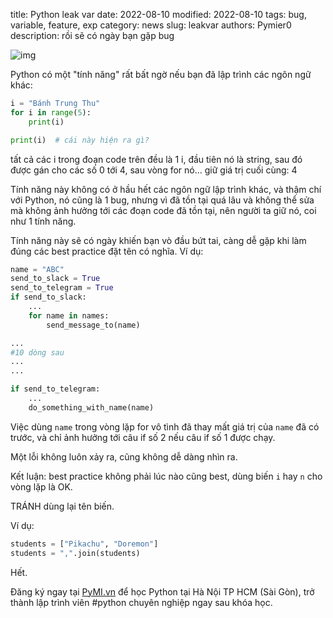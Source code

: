 title: Python leak var
date: 2022-08-10
modified: 2022-08-10
tags: bug, variable, feature, exp
category: news
slug: leakvar
authors: Pymier0
description: rồi sẽ có ngày bạn gặp bug

![img](https://images.unsplash.com/photo-1645220305088-85956fc0d482?crop=entropy&cs=tinysrgb&fit=max&fm=jpg&ixid=MnwyMzI1MzN8MHwxfHJhbmRvbXx8fHx8fHx8fDE2NjAxNDAwODM&ixlib=rb-1.2.1&q=80&w=600)

Python có một "tính năng" rất bất ngờ nếu bạn đã lập trình các ngôn ngữ khác:

```py
i = "Bánh Trung Thu"
for i in range(5):
    print(i)

print(i)  # cái này hiện ra gì?
```
tất cả các i trong đoạn code trên đều là 1 i, đầu tiên nó là string, sau đó được gán cho các số 0 tới 4, sau vòng for nó... giữ giá trị cuối cùng: 4

Tính năng này không có ở hầu hết các ngôn ngữ lập trình khác, và thậm chí với Python, nó cũng là 1 bug, nhưng vì đã tồn tại quá lâu và không thể sửa mà không ảnh hưởng tới các đoạn code đã tồn tại, nên người ta giữ nó, coi như 1 tính năng.

Tính năng này sẽ có ngày khiến bạn vò đầu bứt tai, càng dễ gặp khi làm đúng các best practice đặt tên có nghĩa. Ví dụ:

```py
name = "ABC"
send_to_slack = True
send_to_telegram = True
if send_to_slack:
    ...
    for name in names:
        send_message_to(name)

...
#10 dòng sau
...
...

if send_to_telegram:
    ...
    do_something_with_name(name)

```

Việc dùng `name` trong vòng lặp for vô tình đã thay mất giá trị của `name` đã
có trước, và chỉ ảnh hưởng tới câu if số 2 nếu câu if số 1 được chạy.

Một lỗi không luôn xảy ra, cũng không dễ dàng nhìn ra.

Kết luận: best practice không phải lúc nào cũng best, dùng biến `i` hay `n` cho vòng lặp là OK.

TRÁNH dùng lại tên biến.

Ví dụ:

```py
students = ["Pikachu", "Doremon"]
students = ",".join(students)
```

Hết.

Đăng ký ngay tại [PyMI.vn](https://pymi.vn) để học Python tại Hà Nội TP HCM (Sài Gòn),
trở thành lập trình viên #python chuyên nghiệp ngay sau khóa học.
